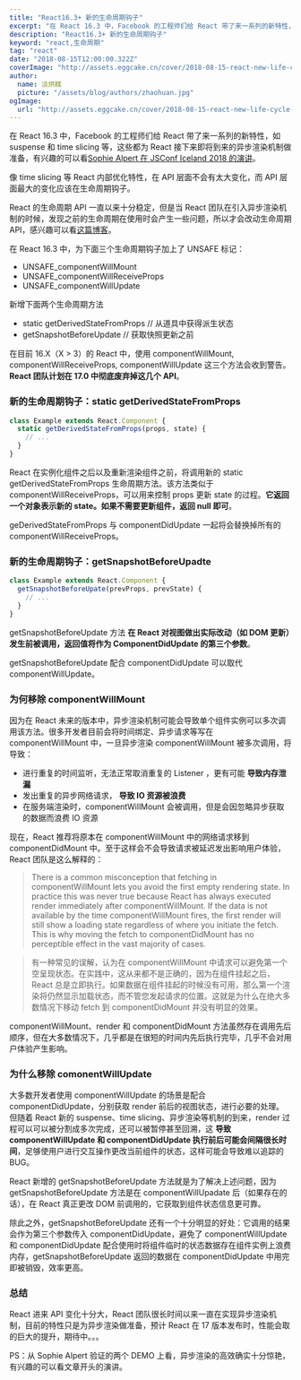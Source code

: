 ```yaml
---
title: "React16.3+ 新的生命周期钩子"
excerpt: "在 React 16.3 中，Facebook 的工程师们给 React 带了来一系列的新特性，如 suspense 和 time slicing 等，这些都为 React 接下来即将到来的异步渲染机制做准备"
description: "React16.3+ 新的生命周期钩子"
keyword: "react,生命周期"
tag: "react"
date: "2018-08-15T12:00:00.322Z"
coverImage: "http://assets.eggcake.cn/cover/2018-08-15-react-new-life-cycle-hook.jpg"
author:
  name: 淡烘糕
  picture: "/assets/blog/authors/zhaohuan.jpg"
ogImage:
  url: "http://assets.eggcake.cn/cover/2018-08-15-react-new-life-cycle-hook.jpg"
---
```


在 React 16.3 中，Facebook 的工程师们给 React 带了来一系列的新特性，如 suspense 和 time slicing 等，这些都为 React 接下来即将到来的异步渲染机制做准备，有兴趣的可以看[Sophie Alpert 在 JSConf Iceland 2018 的演讲](https://link.juejin.im/?target=https%3A%2F%2Fwww.youtube.com%2Fwatch%3Fv%3Dv6iR3Zk4oDY)。

像 time slicing 等 React 内部优化特性，在 API 层面不会有太大变化，而 API 层面最大的变化应该在生命周期钩子。

React 的生命周期 API 一直以来十分稳定，但是当 React 团队在引入异步渲染机制的时候，发现之前的生命周期在使用时会产生一些问题，所以才会改动生命周期 API，感兴趣可以看[这篇博客](https://link.juejin.im/?target=https%3A%2F%2Freactjs.org%2Fblog%2F2018%2F03%2F27%2Fupdate-on-async-rendering.html%23initializing-state)。

在 React 16.3 中，为下面三个生命周期钩子加上了 UNSAFE 标记：

- UNSAFE_componentWillMount
- UNSAFE_componentWillReceiveProps
- UNSAFE_componentWillUpdate

新增下面两个生命周期方法

- static getDerivedStateFromProps // 从道具中获得派生状态
- getSnapshotBeforeUpdate // 获取快照更新之前

在目前 16.X（X > 3）的 React 中，使用 componentWillMount, componentWillReceiveProps, componentWillUpdate 这三个方法会收到警告。**React 团队计划在 17.0 中彻底废弃掉这几个 API**。

### 新的生命周期钩子：static getDerivedStateFromProps

```jsx
class Example extends React.Component {
  static getDerivedStateFromProps(props, state) {
    // ...
  }
}
```

React 在实例化组件之后以及重新渲染组件之前，将调用新的 static getDerivedStateFromProps 生命周期方法。该方法类似于 componentWillReceiveProps，可以用来控制 props 更新 state 的过程。**它返回一个对象表示新的 state。如果不需要更新组件，返回 null 即可**。

geDerivedStateFromProps 与 componentDidUpdate 一起将会替换掉所有的 componentWillReceiveProps。

### 新的生命周期钩子：getSnapshotBeforeUpadte

```jsx
class Example extends React.Component {
  getSnapshotBeforeUpate(prevProps, prevState) {
    // ...
  }
}
```

getSnapshotBeforeUpdate 方法 **在 React 对视图做出实际改动（如 DOM 更新）发生前被调用，返回值将作为 ComponentDidUpdate 的第三个参数**。

getSnapshotBeforeUpdate 配合 componentDidUpdate 可以取代 componentWillUpdate。

### 为何移除 componentWillMount

因为在 React 未来的版本中，异步渲染机制可能会导致单个组件实例可以多次调用该方法。很多开发者目前会将时间绑定、异步请求等写在 componentWillMount 中，一旦异步渲染 componentWillMount 被多次调用，将导致：

- 进行重复的时间监听，无法正常取消重复的 Listener ，更有可能 **导致内存泄漏**
- 发出重复的异步网络请求， **导致 IO 资源被浪费**
- 在服务端渲染时，componentWillMount 会被调用，但是会因忽略异步获取的数据而浪费 IO 资源

现在，React 推荐将原本在 componentWillMount 中的网络请求移到 componentDidMount 中。至于这样会不会导致请求被延迟发出影响用户体验，React 团队是这么解释的：

> There is a common misconception that fetching in componentWillMount lets you avoid the first empty rendering state. In practice this was never true because React has always executed render immediately after componentWillMount. If the data is not available by the time componentWillMount fires, the first render will still show a loading state regardless of where you initiate the fetch. This is why moving the fetch to componentDidMount has no perceptible effect in the vast majority of cases.

> 有一种常见的误解，认为在 componentWillMount 中请求可以避免第一个空呈现状态。在实践中，这从来都不是正确的，因为在组件挂起之后，React 总是立即执行。如果数据在组件挂起的时候没有可用，那么第一个渲染将仍然显示加载状态，而不管您发起请求的位置。这就是为什么在绝大多数情况下移动 fetch 到 componentDidMount 并没有明显的效果。

componentWillMount、render 和 componentDidMount 方法虽然存在调用先后顺序，但在大多数情况下，几乎都是在很短的时间内先后执行完毕，几乎不会对用户体验产生影响。

### 为什么移除 comonentWillUpdate

大多数开发者使用 componentWillUpdate 的场景是配合 componentDidUpdate，分别获取 render 前后的视图状态，进行必要的处理。但随着 React 新的 suspense、time slicing、异步渲染等机制的到来，render 过程可以可以被分割成多次完成，还可以被暂停甚至回溯，这 **导致 componentWillUpdate 和 componentDidUpdate 执行前后可能会间隔很长时间**，足够使用户进行交互操作更改当前组件的状态，这样可能会导致难以追踪的 BUG。

React 新增的 getSnapshotBeforeUpdate 方法就是为了解决上述问题，因为 getSnapshotBeforeUpdate 方法是在 componentWillUpadate 后（如果存在的话），在 React 真正更改 DOM 前调用的，它获取到组件状态信息更可靠。

除此之外，getSnapshotBeforeUpdate 还有一个十分明显的好处：它调用的结果会作为第三个参数传入 componentDidUpdate，避免了 componentWillUpdate 和 componentDidUpdate 配合使用时将组件临时的状态数据存在组件实例上浪费内存，getSnapshotBeforeUpdate 返回的数据在 componentDidUpdate 中用完即被销毁，效率更高。

### 总结

React 进来 API 变化十分大，React 团队很长时间以来一直在实现异步渲染机制，目前的特性只是为异步渲染做准备，预计 React 在 17 版本发布时，性能会取的巨大的提升，期待中。。。

PS：从 Sophie Alpert 验证的两个 DEMO 上看，异步渲染的高效确实十分惊艳，有兴趣的可以看文章开头的演讲。
